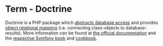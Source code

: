 # Term - Doctrine

Doctrine is a PHP package which [abstracts database access](http://docs.doctrine-project.org/projects/doctrine-dbal/en/latest/) and provides [object relational mapping](http://docs.doctrine-project.org/projects/doctrine-orm/en/latest/) (i.e. connecting class-objects to database-results). More information can be found at [the official documentation](http://www.doctrine-project.org/projects.html) and the [respective Symfony book](http://symfony.com/doc/current/book/doctrine.html) and [cookbook](http://symfony.com/doc/current/cookbook/doctrine/index.html).
